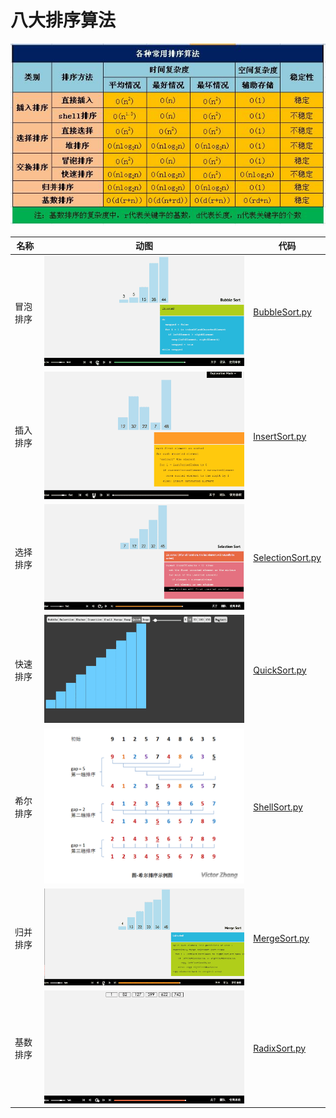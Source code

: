 # 八大排序算法

![](/images/SortingAlgorithm/八大排序算法性能.png)

| 名称 | 动图 | 代码 |
| --- | --- | --- |
| 冒泡排序 | ![](/images/SortingAlgorithm/冒泡排序.gif) | [BubbleSort.py](/src/py3.x/sort/BubbleSort.py) |
| 插入排序 | ![](/images/SortingAlgorithm/直接插入排序.gif) | [InsertSort.py](/src/py3.x/sort/InsertSort.py) |
| 选择排序 | ![](/images/SortingAlgorithm/简单选择排序.gif) | [SelectionSort.py](/src/py3.x/sort/SelectionSort.py) |
| 快速排序 | ![](/images/SortingAlgorithm/快速排序.gif) | [QuickSort.py](/src/py3.x/sort/QuickSort.py) |
| 希尔排序 | ![](/images/SortingAlgorithm/希尔排序.png) | [ShellSort.py](/src/py3.x/sort/ShellSort.py) |
| 归并排序 | ![](/images/SortingAlgorithm/归并排序.gif) | [MergeSort.py](/src/py3.x/sort/MergeSort.py) |
| 基数排序 | ![](/images/SortingAlgorithm/基数排序.gif) | [RadixSort.py](/src/py3.x/sort/RadixSort.py) |
